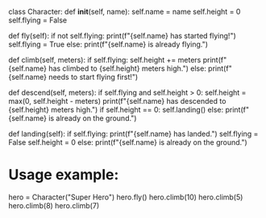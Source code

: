 class Character:
def __init__(self, name):
self.name = name
self.height = 0
self.flying = False

def fly(self):
if not self.flying:
print(f"{self.name} has started flying!")
self.flying = True
else:
print(f"{self.name} is already flying.")

def climb(self, meters):
if self.flying:
self.height += meters
print(f"{self.name} has climbed to {self.height} meters high.")
else:
print(f"{self.name} needs to start flying first!")

def descend(self, meters):
if self.flying and self.height > 0:
self.height = max(0, self.height - meters)
print(f"{self.name} has descended to {self.height} meters high.")
if self.height == 0:
self.landing()
else:
print(f"{self.name} is already on the ground.")

def landing(self):
if self.flying:
print(f"{self.name} has landed.")
self.flying = False
self.height = 0
else:
print(f"{self.name} is already on the ground.")

# Usage example:
hero = Character("Super Hero")
hero.fly()
hero.climb(10)
hero.climb(5)
hero.climb(8)
hero.climb(7) 
